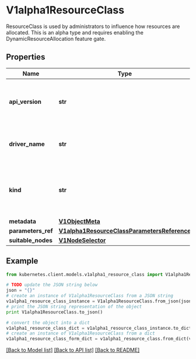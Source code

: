 # V1alpha1ResourceClass

ResourceClass is used by administrators to influence how resources are allocated.  This is an alpha type and requires enabling the DynamicResourceAllocation feature gate.

## Properties
Name | Type | Description | Notes
------------ | ------------- | ------------- | -------------
**api_version** | **str** | APIVersion defines the versioned schema of this representation of an object. Servers should convert recognized schemas to the latest internal value, and may reject unrecognized values. More info: https://git.k8s.io/community/contributors/devel/sig-architecture/api-conventions.md#resources | [optional] 
**driver_name** | **str** | DriverName defines the name of the dynamic resource driver that is used for allocation of a ResourceClaim that uses this class.  Resource drivers have a unique name in forward domain order (acme.example.com). | 
**kind** | **str** | Kind is a string value representing the REST resource this object represents. Servers may infer this from the endpoint the kubernetes.client submits requests to. Cannot be updated. In CamelCase. More info: https://git.k8s.io/community/contributors/devel/sig-architecture/api-conventions.md#types-kinds | [optional] 
**metadata** | [**V1ObjectMeta**](V1ObjectMeta.md) |  | [optional] 
**parameters_ref** | [**V1alpha1ResourceClassParametersReference**](V1alpha1ResourceClassParametersReference.md) |  | [optional] 
**suitable_nodes** | [**V1NodeSelector**](V1NodeSelector.md) |  | [optional] 

## Example

```python
from kubernetes.client.models.v1alpha1_resource_class import V1alpha1ResourceClass

# TODO update the JSON string below
json = "{}"
# create an instance of V1alpha1ResourceClass from a JSON string
v1alpha1_resource_class_instance = V1alpha1ResourceClass.from_json(json)
# print the JSON string representation of the object
print V1alpha1ResourceClass.to_json()

# convert the object into a dict
v1alpha1_resource_class_dict = v1alpha1_resource_class_instance.to_dict()
# create an instance of V1alpha1ResourceClass from a dict
v1alpha1_resource_class_form_dict = v1alpha1_resource_class.from_dict(v1alpha1_resource_class_dict)
```
[[Back to Model list]](../README.md#documentation-for-models) [[Back to API list]](../README.md#documentation-for-api-endpoints) [[Back to README]](../README.md)


